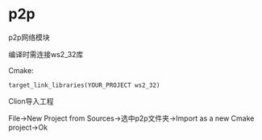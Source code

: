 # p2p
p2p网络模块

编译时需连接ws2_32库

Cmake:

```
target_link_libraries(YOUR_PROJECT ws2_32)
```



Clion导入工程

File->New Project from Sources->选中p2p文件夹->Import as a new Cmake project->Ok